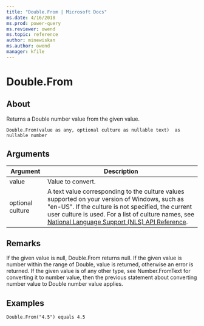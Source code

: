 ```yaml
---
title: "Double.From | Microsoft Docs"
ms.date: 4/16/2018
ms.prod: power-query
ms.reviewer: owend
ms.topic: reference
author: minewiskan
ms.author: owend
manager: kfile
---
```

# Double.From

  
## About  
Returns a Double number value from the given value.  
  
```  
Double.From(value as any, optional culture as nullable text)  as nullable number  
```  
  
## Arguments  
  
|Argument|Description|  
|------------|---------------|  
|value|Value to convert.|  
|optional culture|A text value corresponding to the culture values supported on your version of Windows, such as "en-US". If the culture is not specified, the current user culture is used. For a list of culture names, see [National Language Support (NLS) API Reference](http://msdn.microsoft.com/en-us/goglobal/bb896001.aspx).|  
  
## Remarks  
If the given value is null, Double.From returns null. If the given value is number within the range of Double, value is returned, otherwise an error is returned. If the given value is of any other type, see Number.FromText for converting it to number value, then the previous statement about converting number value to Double number value applies.  
  
## Examples  
  
```  
Double.From("4.5") equals 4.5  
```  
